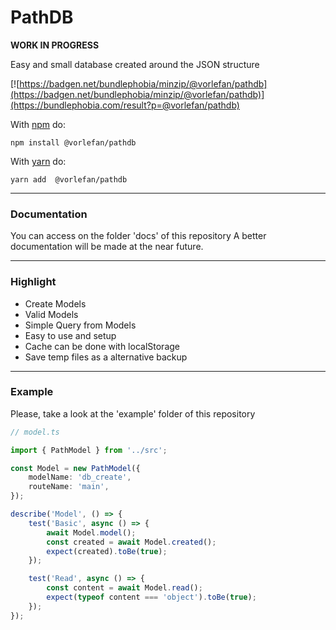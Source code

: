 # PathDB

**WORK IN PROGRESS**

Easy and small database created around the JSON structure

[![https://badgen.net/bundlephobia/minzip/@vorlefan/pathdb](https://badgen.net/bundlephobia/minzip/@vorlefan/pathdb)](https://bundlephobia.com/result?p=@vorlefan/pathdb)

With [npm](https://npmjs.org) do:

```
npm install @vorlefan/pathdb
```

With [yarn](https://yarnpkg.com/en/) do:

```
yarn add  @vorlefan/pathdb
```

<hr>

### Documentation

You can access on the folder 'docs' of this repository
A better documentation will be made at the near future.

<hr>

### Highlight

-   Create Models
-   Valid Models
-   Simple Query from Models
-   Easy to use and setup
-   Cache can be done with localStorage
-   Save temp files as a alternative backup

<hr>

### Example

Please, take a look at the 'example' folder of this repository

```ts
// model.ts

import { PathModel } from '../src';

const Model = new PathModel({
    modelName: 'db_create',
    routeName: 'main',
});

describe('Model', () => {
    test('Basic', async () => {
        await Model.model();
        const created = await Model.created();
        expect(created).toBe(true);
    });

    test('Read', async () => {
        const content = await Model.read();
        expect(typeof content === 'object').toBe(true);
    });
});
```
